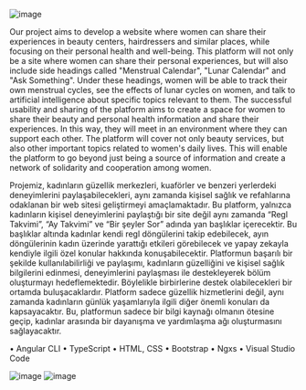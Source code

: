 ![image](https://github.com/ftmnkrb/Kadin_Hepp/assets/91590427/85be6067-6555-454c-b434-0c6bb4a906f0)

Our project aims to develop a website where women can share their experiences in beauty centers, hairdressers and similar places, while focusing on their personal health and well-being. This platform will not only be a site where women can share their personal experiences, but will also include side headings called "Menstrual Calendar", "Lunar Calendar" and "Ask Something". Under these headings, women will be able to track their own menstrual cycles, see the effects of lunar cycles on women, and talk to artificial intelligence about specific topics relevant to them. The successful usability and sharing of the platform aims to create a space for women to share their beauty and personal health information and share their experiences. In this way, they will meet in an environment where they can support each other. The platform will cover not only beauty services, but also other important topics related to women's daily lives. This will enable the platform to go beyond just being a source of information and create a network of solidarity and cooperation among women.

  Projemiz, kadınların güzellik merkezleri, kuaförler ve benzeri yerlerdeki deneyimlerini paylaşabilecekleri, aynı zamanda kişisel sağlık ve refahlarına odaklanan bir web sitesi geliştirmeyi amaçlamaktadır. Bu platform, yalnızca kadınların kişisel deneyimlerini paylaştığı bir site değil aynı zamanda “Regl Takvimi”, “Ay Takvimi” ve “Bir şeyler Sor” adında yan başlıklar içerecektir. Bu başlıklar altında kadınlar kendi regl döngülerini takip edebilecek, ayın döngülerinin kadın üzerinde yarattığı etkileri görebilecek ve yapay zekayla kendiyle ilgili özel konular hakkında konuşabilecektir. Platformun başarılı bir şekilde kullanılabilirliği ve paylaşımı, kadınların güzelliğini ve kişisel sağlık bilgilerini edinmesi, deneyimlerini paylaşması ile destekleyerek bölüm oluşturmayı hedeflemektedir. Böylelikle birbirlerine destek olabilecekleri bir ortamda buluşacaklardır. Platform sadece güzellik hizmetlerini değil, aynı zamanda kadınların günlük yaşamlarıyla ilgili diğer önemli konuları da kapsayacaktır. Bu, platformun sadece bir bilgi kaynağı olmanın ötesine geçip, kadınlar arasında bir dayanışma ve yardımlaşma ağı oluşturmasını sağlayacaktır.


•	Angular CLI 
•	TypeScript
•	HTML, CSS
•	Bootstrap
•	Ngxs
•	Visual Studio Code

![image](https://github.com/ftmnkrb/Kadin_Hepp/assets/91590427/02c551e8-b504-46b1-90e5-8ce2bc097bff) ![image](https://github.com/ftmnkrb/Kadin_Hepp/assets/91590427/70eda173-aa36-44bc-a3ee-e86784cbfca4)

